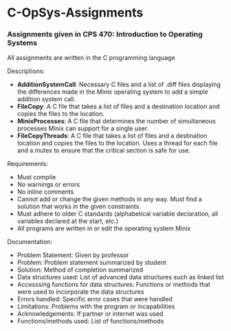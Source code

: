 # C-OpSys-Assignments
### Assignments given in CPS 470: Introduction to Operating Systems

All assignments are written in the C programming language

Descriptions:
  - **AdditionSystemCall**: Necessary C files and a list of .diff files displaying the differences made in the Minix operating system to add a simple addition system call.
  - **FileCopy**: A C file that takes a list of files and a destination location and copies the files to the location.
  - **MinixProcesses**: A C file that determines the number of simultaneous processes Minix can support for a single user.
  - **FileCopyThreads**: A C file that takes a list of files and a destination location and copies the files to the location. Uses a thread for each file and a mutex to ensure that the critical section is safe for use.

Requirements:
  - Must compile
  - No warnings or errors
  - No inline comments
  - Cannot add or change the given methods in any way. Must find a solution that works in the given constraints.
  - Must adhere to older C standards (alphabetical variable declaration, all variables declared at the start, etc.)
  - All programs are written in or edit the operating system Minix
 
Documentation:
  - Problem Statement: Given by professor
  - Problem: Problem statement summarized by student
  - Solution: Method of completion summarized
  - Data structures used: List of advanced data structures such as linked list
  - Accesssing functions for data structures: Functions or methods that were used to incorporate the data structures
  - Errors handled: Specific error cases that were handled
  - Limitations: Problems with the program or incapabilities
  - Acknowledgements: If partner or internet was used
  - Functions/methods used: List of functions/methods
  

